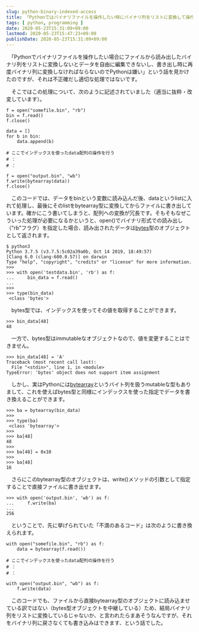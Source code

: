 ```yaml
---
slug: python-binary-indexed-access
title: 「Pythonではバイナリファイルを操作したい時にバイナリ列をリストに変換して操作した後にまたバイナリ列に戻さなければならない」というのは不正確
tags: [ python, programming ]
date: 2020-05-23T15:31:09+09:00
lastmod: 2020-05-23T15:47:23+09:00
publishDate: 2020-05-23T15:31:09+09:00
---
```


　「Pythonでバイナリファイルを操作したい場合にファイルから読み出したバイナリ列をリストに変換しないとデータを自由に編集できないし、書き出し時に再度バイナリ列に変換しなければならないのでPythonは嫌い」という話を見かけたのですが、それは不正確だし適切な処理ではないです。

　そこではこの処理について、次のように記述されていました（適当に抜粋・改変しています）。

```
f = open("somefile.bin", "rb")
bin = f.read()
f.close()

data = []
for b in bin:
    data.append(b)

# ここでインデックスを使ったdata配列の操作を行う
# ：
# ：

f = open("output.bin", "wb")
f.write(bytearray(data))
f.close()
```

　このコードでは、データをbinという変数に読み込んだ後、dataというlistに入れて処理し、最後にそのlistをbytearray型に変換してからファイルに書き出しています。確かにこう書いてしまうと、配列への変換が冗長です。そもそもなぜこういった処理が必要になるかというと、open()でバイナリ形式での読み出し（"rb"フラグ）を指定した場合、読み出されたデータは[bytes](https://docs.python.org/ja/3/library/stdtypes.html#bytes)型のオブジェクトとして返されます。

```
$ python3
Python 3.7.5 (v3.7.5:5c02a39a0b, Oct 14 2019, 18:49:57) 
[Clang 6.0 (clang-600.0.57)] on darwin
Type "help", "copyright", "credits" or "license" for more information.
>>>
>>> with open('testdata.bin', 'rb') as f:
...     bin_data = f.read()
... 
>>>
>>> type(bin_data)
 <class 'bytes'>
```

　bytes型では、インデックスを使ってその値を取得することができます。

```
>>> bin_data[48]
48
```

　一方で、bytes型はimmutableなオブジェクトなので、値を変更することはできません。

```
>>> bin_data[48] = 'A'
Traceback (most recent call last):
  File "<stdin>", line 1, in <module>
TypeError: 'bytes' object does not support item assignment
```

　しかし、実はPythonには[bytearray](https://docs.python.org/ja/3/library/stdtypes.html#bytearray)というバイト列を扱うmutableな型もありまして、これを使えばbytes型と同様にインデックスを使った指定でデータを書き換えることができます。

```
>>> ba = bytearray(bin_data)
>>>
>>> type(ba)
 <class 'bytearray'>
>>>
>>> ba[48]
48
>>>
>>> ba[48] = 0x10
>>>
>>> ba[48]
16
```

　さらにこのbytearray型のオブジェクトは、write()メソッドの引数として指定することで直接ファイルに書き出せます。

```
>>> with open('output.bin', 'wb') as f:
...     f.write(ba)
... 
256
```

　ということで、先に挙げられていた「不満のあるコード」は次のように書き換えられます。

```
with open("somefile.bin", "rb") as f:
    data = bytearray(f.read())

# ここでインデックスを使ったdata配列の操作を行う
# ：
# ：

with open("output.bin", "wb") as f:
    f.write(data)
```

　このコードでも、ファイルから直接bytearray型のオブジェクトに読み込ませている訳ではない（bytes型オブジェクトを中継している）ため、結局バイナリ列をリストに変換しているじゃないか、と言われたらまあそうなんですが、それをバイナリ列に戻さなくても書き込みはできます、という話でした。

